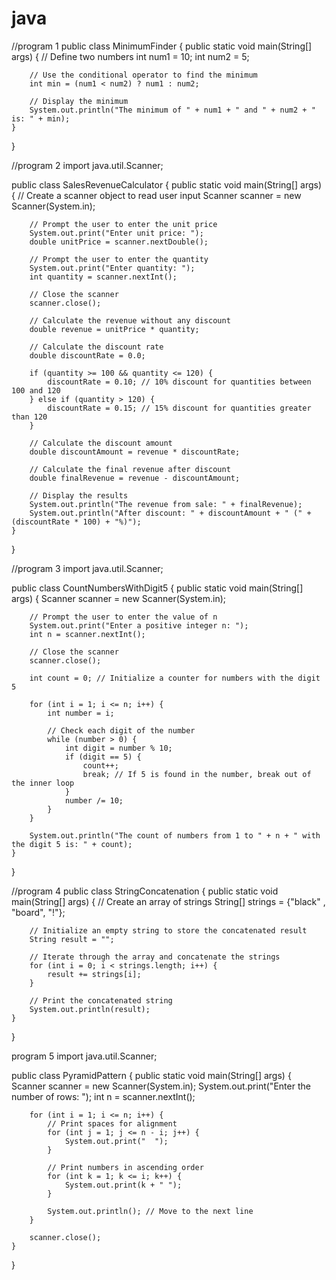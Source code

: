 # java
//program 1
public class MinimumFinder {
    public static void main(String[] args) {
        // Define two numbers
        int num1 = 10;
        int num2 = 5;

        // Use the conditional operator to find the minimum
        int min = (num1 < num2) ? num1 : num2;

        // Display the minimum
        System.out.println("The minimum of " + num1 + " and " + num2 + " is: " + min);
    }
}

//program 2
import java.util.Scanner;

public class SalesRevenueCalculator {
    public static void main(String[] args) {
        // Create a scanner object to read user input
        Scanner scanner = new Scanner(System.in);

        // Prompt the user to enter the unit price
        System.out.print("Enter unit price: ");
        double unitPrice = scanner.nextDouble();

        // Prompt the user to enter the quantity
        System.out.print("Enter quantity: ");
        int quantity = scanner.nextInt();

        // Close the scanner
        scanner.close();

        // Calculate the revenue without any discount
        double revenue = unitPrice * quantity;

        // Calculate the discount rate
        double discountRate = 0.0;

        if (quantity >= 100 && quantity <= 120) {
            discountRate = 0.10; // 10% discount for quantities between 100 and 120
        } else if (quantity > 120) {
            discountRate = 0.15; // 15% discount for quantities greater than 120
        }

        // Calculate the discount amount
        double discountAmount = revenue * discountRate;

        // Calculate the final revenue after discount
        double finalRevenue = revenue - discountAmount;

        // Display the results
        System.out.println("The revenue from sale: " + finalRevenue);
        System.out.println("After discount: " + discountAmount + " (" + (discountRate * 100) + "%)");
    }
}

//program 3
import java.util.Scanner;

public class CountNumbersWithDigit5 {
    public static void main(String[] args) {
        Scanner scanner = new Scanner(System.in);

        // Prompt the user to enter the value of n
        System.out.print("Enter a positive integer n: ");
        int n = scanner.nextInt();

        // Close the scanner
        scanner.close();

        int count = 0; // Initialize a counter for numbers with the digit 5

        for (int i = 1; i <= n; i++) {
            int number = i;
            
            // Check each digit of the number
            while (number > 0) {
                int digit = number % 10;
                if (digit == 5) {
                    count++;
                    break; // If 5 is found in the number, break out of the inner loop
                }
                number /= 10;
            }
        }

        System.out.println("The count of numbers from 1 to " + n + " with the digit 5 is: " + count);
    }
}

//program 4
public class StringConcatenation {
    public static void main(String[] args) {
        // Create an array of strings
        String[] strings = {"black" , "board", "!"};
        
        // Initialize an empty string to store the concatenated result
        String result = "";
        
        // Iterate through the array and concatenate the strings
        for (int i = 0; i < strings.length; i++) {
            result += strings[i];
        }
        
        // Print the concatenated string
        System.out.println(result);
    }
}

program 5
import java.util.Scanner;

public class PyramidPattern {
    public static void main(String[] args) {
        Scanner scanner = new Scanner(System.in);
        System.out.print("Enter the number of rows: ");
        int n = scanner.nextInt();
        
        for (int i = 1; i <= n; i++) {
            // Print spaces for alignment
            for (int j = 1; j <= n - i; j++) {
                System.out.print("  ");
            }
            
            // Print numbers in ascending order
            for (int k = 1; k <= i; k++) {
                System.out.print(k + " ");
            }
            
            System.out.println(); // Move to the next line
        }
        
        scanner.close();
    }
}
